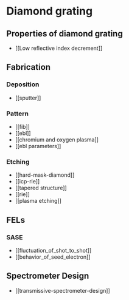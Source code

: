 # Diamond grating

## Properties of diamond grating

- [[Low reflective index decrement]]

## Fabrication

### Deposition

- [[sputter]]

### Pattern

- [[fib]]
- [[ebl]]
- [[chromium and oxygen plasma]]
- [[ebl parameters]]

### Etching

- [[hard-mask-diamond]]
- [[icp-rie]]
- [[tapered structure]]
- [[rie]]
- [[plasma etching]]

## FELs

### SASE

- [[fluctuation_of_shot_to_shot]]
- [[behavior_of_seed_electron]]

## Spectrometer Design

- [[transmissive-spectrometer-design]]


